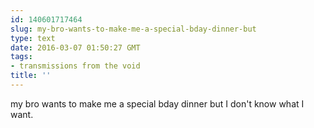 ```yaml
---
id: 140601717464
slug: my-bro-wants-to-make-me-a-special-bday-dinner-but
type: text
date: 2016-03-07 01:50:27 GMT
tags:
- transmissions from the void
title: ''
---
```

my bro wants to make me a special bday dinner but I don't know what I want.